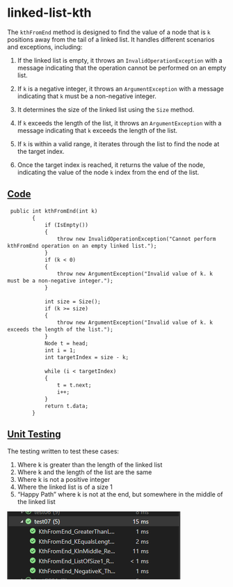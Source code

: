 # linked-list-kth

The `kthFromEnd` method is designed to find the value of a node that is `k` positions away from the tail of a linked list. It handles different scenarios and exceptions, including:

1. If the linked list is empty, it throws an `InvalidOperationException` with a message indicating that the operation cannot be performed on an empty list.

2. If `k` is a negative integer, it throws an `ArgumentException` with a message indicating that `k` must be a non-negative integer.

3. It determines the size of the linked list using the `Size` method.

4. If `k` exceeds the length of the list, it throws an `ArgumentException` with a message indicating that `k` exceeds the length of the list.

5. If `k` is within a valid range, it iterates through the list to find the node at the target index.

6. Once the target index is reached, it returns the value of the node, indicating the value of the node `k` index from the end of the list.

## [Code](../data-structures-and-algorithms/CC07.cs)

```charp
 public int kthFromEnd(int k)
        {
            if (IsEmpty())
            {
                throw new InvalidOperationException("Cannot perform kthFromEnd operation on an empty linked list.");
            }
            if (k < 0)
            {
                throw new ArgumentException("Invalid value of k. k must be a non-negative integer.");
            }

            int size = Size();
            if (k >= size)
            {
                throw new ArgumentException("Invalid value of k. k exceeds the length of the list.");
            }
            Node t = head;
            int i = 1;
            int targetIndex = size - k;

            while (i < targetIndex)
            {
                t = t.next;
                i++;
            }
            return t.data;
        }

 ```

## [Unit Testing](../CodeChallengesTests/test07.cs)

The testing written to test these cases:

1. Where k is greater than the length of the linked list
2. Where k and the length of the list are the same
3. Where k is not a positive integer
4. Where the linked list is of a size 1
5. “Happy Path” where k is not at the end, but somewhere in the middle of the linked list

![test](../assets/test07.png)

